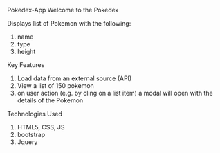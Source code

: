 Pokedex-App
Welcome to the Pokedex

Displays list of Pokemon with the following:

1. name
2. type
3. height

Key Features

1. Load data from an external source (API)
2. View a list of 150 pokemon
3. on user action (e.g. by cling on a list item) a modal will open with the details of the Pokemon

Technologies Used

1. HTML5, CSS, JS
2. bootstrap
3. Jquery
